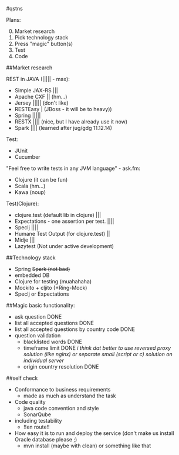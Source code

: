 #qstns

Plans:

0. Market research
1. Pick technology stack
2. Press "magic" button(s)
  20. Test
  21. Code
  
##Market research

REST in JAVA (||||| - max):

+ Simple JAX-RS |||
+ Apache CXF || (hm...)
+ Jersey  ||||| (don't like)
+ RESTEasy | (JBoss - it will be to heavy))
+ Spring |||||
+ RESTX  |||| (nice, but I have already use it now)
+ Spark |||| (learned after jug/gdg 11.12.14)

Test:

+ JUnit
+ Cucumber

"Feel free to write tests in any JVM language" - ask.fm:

+ Clojure (it can be fun)
+ Scala (hm...)
+ Kawa (noup)

Test(Clojure):
+ clojure.test (default lib in clojure) |||
+ Expectations - one assertion per test. ||||
+ Speclj ||||
+ Humane Test Output (for clojure.test) ||
+ Midje |||
+ Lazytest (Not under active development)


##Technology stack

+ Spring ~~Spark (not bad)~~
+ embedded DB
+ Clojure for testing (muahahaha)
+ Mockito + cljito (±Ring-Mock)
+ Speclj or Expectations

##Magic
basic functionality:

- ask question DONE
- list all accepted questions DONE
- list all accepted questions by country code DONE
- question validation
  - blacklisted words DONE
  - timeframe limit DONE
  _i think dat better to use reversed proxy solution (like nginx) or separate small (script or c) solution on individual server_
  - origin country resolution DONE

##self check
- Conformance to business requirements
  - made as much as understand the task
- Code quality
  - java code convention and style
  - SonarQube
- including testability
  - !!en route!!
- How easy it is to run and deploy the service (don't make us install Oracle database please ;)
  - mvn install (maybe with clean) or something like that